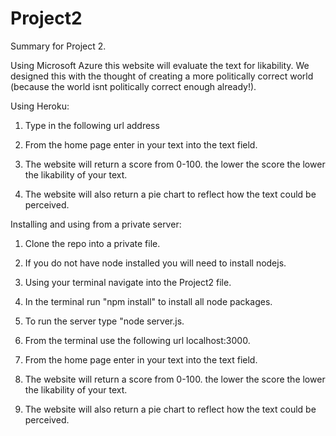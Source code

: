 # Project2

Summary for Project 2.

Using Microsoft Azure this website will evaluate the text for likability. We designed this with the thought of creating a more politically correct world (because the world isnt politically correct enough already!).

Using Heroku:

1. Type in the following url address 

2. From the home page enter in your text into the text field. 

3. The website will return a score from 0-100. the lower the score the lower the likability of your text. 

4. The website will also return a pie chart to reflect how the text could be perceived.




Installing and using from a private server:

1. Clone the repo into a private file.

2. If you do not have node installed you will need to install nodejs. 

3. Using your terminal navigate into the Project2 file. 

4. In the terminal run "npm install" to install all node packages. 

5. To run the server type "node server.js.

6. From the terminal use the following url localhost:3000.

7. From the home page enter in your text into the text field. 

8. The website will return a score from 0-100. the lower the score the lower the likability of your text. 

9. The website will also return a pie chart to reflect how the text could be perceived.


